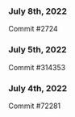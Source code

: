 ### July 8th, 2022

Commit #2724

### July 5th, 2022

Commit #314353


### July 4th, 2022

Commit #72281
